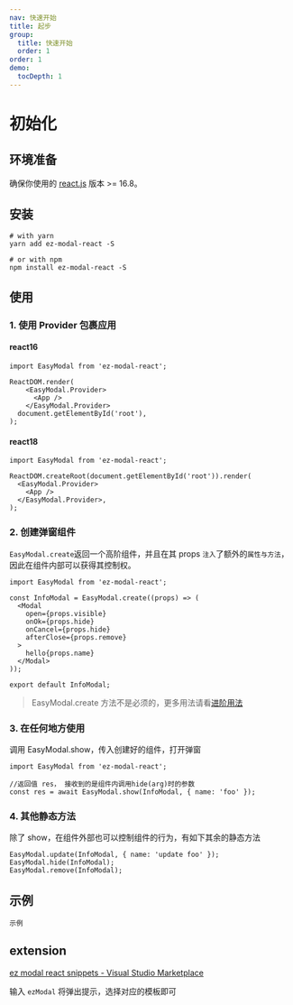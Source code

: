 ```yaml
---
nav: 快速开始
title: 起步
group:
  title: 快速开始
  order: 1
order: 1
demo:
  tocDepth: 1
---
```


# 初始化

## 环境准备

确保你使用的 <a href="https://github.com/facebook/react">react.js</a> 版本 >= 16.8。

## 安装

```shell
# with yarn
yarn add ez-modal-react -S

# or with npm
npm install ez-modal-react -S
```

## 使用

### 1. 使用 Provider 包裹应用

#### react16

```tsx {4,6} | pure
import EasyModal from 'ez-modal-react';

ReactDOM.render(
    <EasyModal.Provider>
      <App />
    </EasyModal.Provider>
  document.getElementById('root'),
);

```

#### react18

```tsx {4,6} | pure
import EasyModal from 'ez-modal-react';

ReactDOM.createRoot(document.getElementById('root')).render(
  <EasyModal.Provider>
    <App />
  </EasyModal.Provider>,
);
```

### 2. 创建弹窗组件

`EasyModal.create`返回一个高阶组件，并且在其 props `注入`了额外的`属性与方法`，因此在组件内部可以获得其控制权。

```tsx | pure
import EasyModal from 'ez-modal-react';

const InfoModal = EasyModal.create((props) => (
  <Modal
    open={props.visible}
    onOk={props.hide}
    onCancel={props.hide}
    afterClose={props.remove}
  >
    hello{props.name}
  </Modal>
));

export default InfoModal;
```

> EasyModal.create 方法不是必须的，更多用法请看<a title="进阶用法" class="" href="/guide/advance">进阶用法</a>

### 3. 在任何地方使用

调用 EasyModal.show，传入创建好的组件，打开弹窗

```tsx | pure
import EasyModal from 'ez-modal-react';

//返回值 res， 接收到的是组件内调用hide(arg)时的参数
const res = await EasyModal.show(InfoModal, { name: 'foo' });
```

### 4. 其他静态方法

除了 show，在组件外部也可以控制组件的行为，有如下其余的静态方法

```tsx | pure
EasyModal.update(InfoModal, { name: 'update foo' });
EasyModal.hide(InfoModal);
EasyModal.remove(InfoModal);
```

## 示例

<code src="./demo/single.tsx">示例</code>

## extension

[ez modal react snippets - Visual Studio Marketplace](https://marketplace.visualstudio.com/items?itemName=raotao.ez-modal-snippets)

输入 `ezModal` 将弹出提示，选择对应的模板即可
